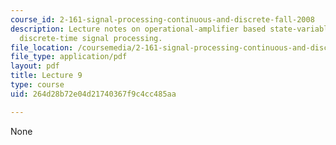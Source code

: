 ```yaml
---
course_id: 2-161-signal-processing-continuous-and-discrete-fall-2008
description: Lecture notes on operational-amplifier based state-variable filters and
  discrete-time signal processing.
file_location: /coursemedia/2-161-signal-processing-continuous-and-discrete-fall-2008/264d28b72e04d21740367f9c4cc485aa_lecture_09.pdf
file_type: application/pdf
layout: pdf
title: Lecture 9
type: course
uid: 264d28b72e04d21740367f9c4cc485aa

---
```

None